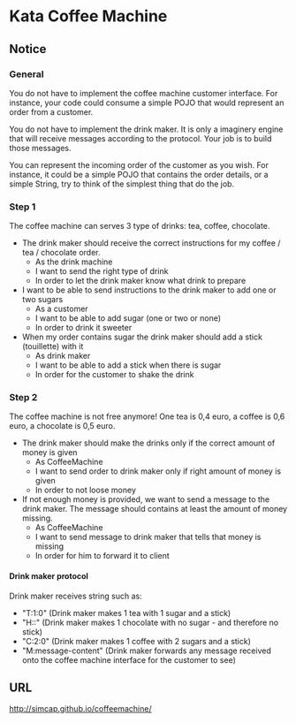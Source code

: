 # Kata Coffee Machine

## Notice

### General
You do not have to implement the coffee machine customer interface. For instance, your code could consume a simple POJO that would represent an order from a customer.

You do not have to implement the drink maker. It is only a imaginery engine that will receive messages according to the protocol. Your job is to build those messages.

You can represent the incoming order of the customer as you wish. For instance, it could be a simple POJO that contains the order details, or a simple String, try to think of the simplest thing that do the job.

### Step 1
The coffee machine can serves 3 type of drinks: tea, coffee, chocolate.

- The drink maker should receive the correct instructions for my coffee / tea / chocolate order.
    - As the drink machine
    - I want to send the right type of drink
    - In order to let the drink maker know what drink to prepare
- I want to be able to send instructions to the drink maker to add one or two sugars
    - As a customer
    - I want to be able to add sugar (one or two or none)
    - In order to drink it sweeter
- When my order contains sugar the drink maker should add a stick (touillette) with it
    - As drink maker
    - I want to be able to add a stick when there is sugar
    - In order for the customer to shake the drink

### Step 2
The coffee machine is not free anymore! One tea is 0,4 euro, a coffee is 0,6 euro, a chocolate is 0,5 euro.

- The drink maker should make the drinks only if the correct amount of money is given
    - As CoffeeMachine
    - I want to send order to drink maker only if right amount of money is given
    - In order to not loose money  
- If not enough money is provided, we want to send a message to the drink maker. The message should contains at least the amount of money missing.
    - As CoffeeMachine
    - I want to send message to drink maker that tells that money is missing
    - In order for him to forward it to client

#### Drink maker protocol
Drink maker receives string such as:
- "T:1:0" (Drink maker makes 1 tea with 1 sugar and a stick)
- "H::" (Drink maker makes 1 chocolate with no sugar -  and therefore no stick)
- "C:2:0" (Drink maker makes 1 coffee with 2 sugars and a stick)
- "M:message-content" (Drink maker forwards any message received onto the coffee machine interface for the customer to see)

## URL
http://simcap.github.io/coffeemachine/
